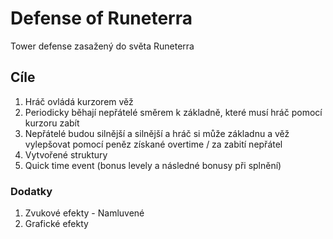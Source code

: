 # Defense of Runeterra
Tower defense zasažený do světa Runeterra
## Cíle
1. Hráč ovládá kurzorem věž
2. Periodicky běhají nepřátelé směrem k základně, které musí hráč pomocí kurzoru zabít
3. Nepřátelé budou silnější a silnější a hráč si může základnu a věž vylepšovat pomocí peněz získané overtime / za zabití nepřátel
4. Vytvořené struktury
5. Quick time event (bonus levely a následné bonusy při splnění)
### Dodatky
1. Zvukové efekty - Namluvené
2. Grafické efekty
